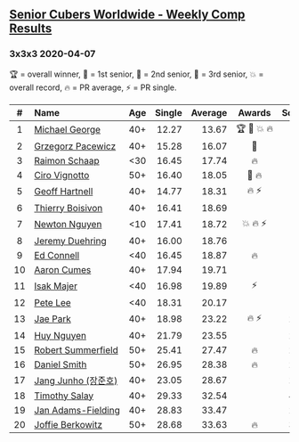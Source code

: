 <style>table {white-space: nowrap;}</style>

## [Senior Cubers Worldwide - Weekly Comp Results](/scw-comp/results/)
### 3x3x3 2020-04-07

🏆 = overall winner, 🥇 = 1st senior, 🥈 = 2nd senior, 🥉 = 3rd senior, 💥 = overall record, 🔥 = PR average, ⚡ = PR single.

| # | Name | Age | Single | Average | Awards | Solve 1 | Solve 2 | Solve 3 | Solve 4 | Solve 5 | Video |
| :--: | :-- | :--: | --: | --: | :--: | --: | --: | --: | --: | --: | :-- |
| 1 | [Michael George](../../persons/michael_george/333.md) | 40+ | 12.27 | 13.67 | 🏆 🥇 💥 🔥 | 13.66 | 14.05 | 13.29 | 12.27 | 16.21 | [Link](https://www.facebook.com/events/510082903229069/permalink/514413202796039/) |
| 2 | [Grzegorz Pacewicz](../../persons/grzegorz_pacewicz/333.md) | 40+ | 15.28 | 16.07 | 🥈 | 15.65 | 15.28 | 16.26 | 16.90 | 16.31 | [Link](https://www.facebook.com/events/510082903229069/permalink/514423802794979/) |
| 3 | [Raimon Schaap](../../persons/raimon_schaap/333.md) | <30 | 16.45 | 17.74 | 🔥 | 18.85 | 18.49 | 17.54 | 17.20 | 16.45 | [Link](https://www.facebook.com/events/510082903229069/permalink/511045453132814/) |
| 4 | [Ciro Vignotto](../../persons/ciro_vignotto/333.md) | 50+ | 16.40 | 18.05 | 🥉 🔥 | 16.40 | 17.79 | 18.10 | 21.19 | 18.27 | [Link](https://www.facebook.com/events/510082903229069/permalink/510196029884423/) |
| 5 | [Geoff Hartnell](../../persons/geoff_hartnell/333.md) | 40+ | 14.77 | 18.31 | 🔥 ⚡ | 14.77 | 33.27 | 16.82 | 20.09 | 18.01 | [Link](https://www.facebook.com/events/510082903229069/permalink/511786039725422/) |
| 6 | [Thierry Boisivon](../../persons/thierry_boisivon/333.md) | 40+ | 16.41 | 18.69 |  | 19.75 | 20.40 | 16.41 | 18.72 | 17.61 | [Link](https://www.facebook.com/events/510082903229069/permalink/514292156141477/) |
| 7 | [Newton Nguyen](../../persons/newton_nguyen/333.md) | <10 | 17.41 | 18.72 | 💥 🔥 ⚡ | 19.47 | 18.59 | 20.02 | 17.41 | 18.12 | [Link](https://www.facebook.com/events/510082903229069/permalink/510529836517709/) |
| 8 | [Jeremy Duehring](../../persons/jeremy_duehring/333.md) | 40+ | 16.00 | 18.76 |  | 16.00 | 19.17 | 22.82 | 19.63 | 17.49 | [Link](https://www.facebook.com/events/510082903229069/permalink/511658619738164/) |
| 9 | [Ed Connell](../../persons/ed_connell/333.md) | <40 | 16.45 | 18.87 | 🔥 | 19.97 | 19.15 | 17.50 | 16.45 | 20.07 | [Link](https://www.facebook.com/events/510082903229069/permalink/511553629748663/) |
| 10 | [Aaron Cumes](../../persons/aaron_cumes/333.md) | 40+ | 17.94 | 19.71 |  | 19.73 | 20.17 | 19.25 | 17.94 | 22.96 | [Link](https://www.facebook.com/events/510082903229069/permalink/510863263151033/) |
| 11 | [Isak Majer](../../persons/isak_majer/333.md) | <40 | 16.98 | 19.89 | ⚡ | 16.98 | 23.52 | 19.32 | 20.05 | 20.31 | [Link](https://www.facebook.com/events/510082903229069/permalink/514347032802656/) |
| 12 | [Pete Lee](../../persons/pete_lee/333.md) | <40 | 18.31 | 20.17 |  | 18.31 | 23.84 | 18.31 | 19.19 | 23.02 | [Link](https://www.facebook.com/events/510082903229069/permalink/512223736348319/) |
| 13 | [Jae Park](../../persons/jae_park/333.md) | 40+ | 18.98 | 23.22 | 🔥 ⚡ | 22.78 | 18.98 | 23.52 | 23.36 | 24.85 | [Link](https://www.facebook.com/events/510082903229069/permalink/511246483112711/) |
| 14 | [Huy Nguyen](../../persons/huy_nguyen/333.md) | 40+ | 21.79 | 23.55 |  | 25.24 | 21.79 | 22.49 | 23.44 | 24.73 | [Link](https://www.facebook.com/events/510082903229069/permalink/510529836517709/) |
| 15 | [Robert Summerfield](../../persons/robert_summerfield/333.md) | 50+ | 25.41 | 27.47 | 🔥 | 25.41 | 26.75 | 28.16 | 27.49 | DNF | [Link](https://www.facebook.com/events/510082903229069/permalink/510825143154845/) |
| 16 | [Daniel Smith](../../persons/daniel_smith/333.md) | 50+ | 26.95 | 28.38 | 🔥 | 28.53 | 34.58 | 26.95 | 29.21 | 27.41 | [Link](https://www.facebook.com/events/510082903229069/permalink/513248832912476/) |
| 17 | [Jang Junho (장준호)](../../persons/jang_junho/333.md) | 40+ | 23.05 | 28.67 |  | 23.05 | 29.76 | 27.13 | 29.13 | 30.36 | [Link](https://www.facebook.com/events/510082903229069/permalink/514134769490549/) |
| 18 | [Timothy Salay](../../persons/timothy_salay/333.md) | 40+ | 29.33 | 32.54 |  | 42.84 | 32.60 | 35.15 | 29.87 | 29.33 | [Link](https://www.facebook.com/events/510082903229069/permalink/514392026131490/) |
| 19 | [Jan Adams-Fielding](../../persons/jan_adams_fielding/333.md) | 40+ | 28.83 | 33.47 |  | 28.83 | 28.88 | 34.95 | 36.58 | 47.08 | [Link](https://www.facebook.com/events/510082903229069/permalink/514343882802971/) |
| 20 | [Joffie Berkowitz](../../persons/joffie_berkowitz/333.md) | 50+ | 28.68 | 33.63 | 🔥 | 35.91 | 33.33 | 36.14 | 28.68 | 31.66 | [Link](https://www.facebook.com/events/510082903229069/permalink/514427786127914/) |

<!-- Global site tag (gtag.js) - Google Analytics -->
<script async src="https://www.googletagmanager.com/gtag/js?id=UA-86348435-3"></script>
<script>window.dataLayer = window.dataLayer || []; function gtag() {dataLayer.push(arguments);} gtag('js', new Date()); gtag('config', 'UA-86348435-3');</script>
